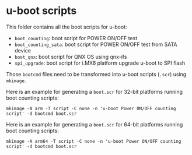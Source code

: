 u-boot scripts
==============

This folder contains all the boot scripts for u-boot:
* `boot_counting`: boot script for POWER ON/OFF test
* `boot_counting_sata`: boot script for POWER ON/OFF test from SATA device
* `boot_qnx`: boot script for QNX OS using qnx-ifs
* `spi_upgrade`: boot script for i.MX6 platform upgrade u-boot to SPI flash

Those `bootcmd` files need to be transformed into u-boot scripts (`.scr`) using `mkimage`.

Here is an example for generating a `boot.scr` for 32-bit platforms running boot counting scripts:
```
mkimage -A arm -T script -C none -n 'u-boot Power ON/OFF counting script' -d bootcmd boot.scr
```

Here is an example for generating a `boot.scr` for 64-bit platforms running boot counting scripts:
```
mkimage -A arm64 -T script -C none -n 'u-boot Power ON/OFF counting script' -d bootcmd boot.scr
```

